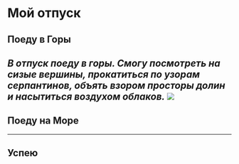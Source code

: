# Мой отпуск

## Поеду в **Горы**
*В отпуск поеду в горы. Смогу посмотреть на сизые вершины, прокатиться по узорам серпантинов, объять взором просторы долин и насытиться воздухом облаков.*
![](beluha.jpg)
---

## Поеду на **Море**
---

## Успею
